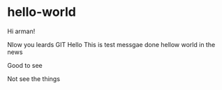 # hello-world
Hi arman!


NIow you leards GIT
Hello This is test messgae done
hellow world in the news

Good to see

Not see the things

